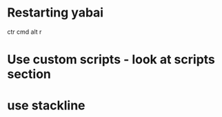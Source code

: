 

# Restarting yabai

ctr cmd alt r

# Use custom scripts - look at scripts section

# use stackline 
